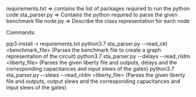 requirements.txt => contains the list of packages required to run the python code
sta_parser.py => Contains the python required to parse the given benchmark file
node.py => Describe the class representation for each node

Commands:

pip3 install -r requirements.txt
python3.7 sta_parser.py --read_ckt <benchmark_file> (Parses the benchmark file to create a graph representation of the circuit)
python3.7 sta_parser.py --delays --read_nldm <liberty_file>  (Parses the given liberty file and outputs, delays and the corresponding capacitances and input slews of the gates)
python3.7 sta_parser.py --slews --read_nldm <liberty_file> (Parses the given liberty file and outputs, output slews and the corresponding capacitances and input slews of the gates)
